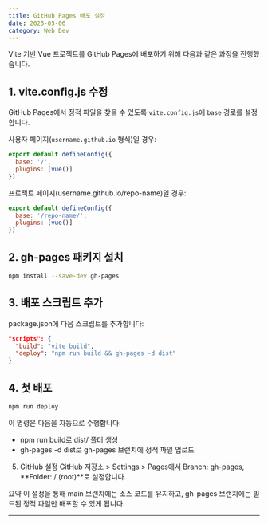 ```yaml
---
title: GitHub Pages 배포 설정
date: 2025-05-06
category: Web Dev
---
```


Vite 기반 Vue 프로젝트를 GitHub Pages에 배포하기 위해 다음과 같은 과정을 진행했습니다.

## 1. vite.config.js 수정

GitHub Pages에서 정적 파일을 찾을 수 있도록 `vite.config.js`에 `base` 경로를 설정합니다.

사용자 페이지(`username.github.io` 형식)일 경우:

```js
export default defineConfig({
  base: '/',
  plugins: [vue()]
})
```

프로젝트 페이지(username.github.io/repo-name)일 경우:

```js
export default defineConfig({
  base: '/repo-name/',
  plugins: [vue()]
})
```

## 2. gh-pages 패키지 설치

```bash
npm install --save-dev gh-pages
```

## 3. 배포 스크립트 추가
package.json에 다음 스크립트를 추가합니다:

```json
"scripts": {
  "build": "vite build",
  "deploy": "npm run build && gh-pages -d dist"
}
```

## 4. 첫 배포

```bash
npm run deploy
```
이 명령은 다음을 자동으로 수행합니다:
* npm run build로 dist/ 폴더 생성
* gh-pages -d dist로 gh-pages 브랜치에 정적 파일 업로드

5. GitHub 설정
GitHub 저장소 > Settings > Pages에서
Branch: gh-pages, **Folder: / (root)**로 설정합니다.

요약
이 설정을 통해 main 브랜치에는 소스 코드를 유지하고,
gh-pages 브랜치에는 빌드된 정적 파일만 배포할 수 있게 됩니다.

---